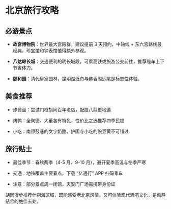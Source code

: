 # 北京旅行攻略

## 必游景点

- **故宫博物院**：世界最大宫殿群，建议提前 3 天预约，中轴线 + 东六宫路线最经典，珍宝馆和钟表馆值得额外参观。

- **八达岭长城**：交通便利的明长城段，可乘高铁或旅游公交前往，推荐缆车上下节省体力。

- **颐和园**：清代皇家园林，昆明湖泛舟与佛香阁远眺是标志性体验。

## 美食推荐

- 炸酱面：尝试门框胡同百年老店，配腊八蒜更地道

- 烤鸭：全聚德、大董各有特色，性价比之选推荐四季民福

- 小吃：南锣鼓巷的文宇奶酪、护国寺小吃的豌豆黄不可错过

## 旅行贴士

- 最佳季节：春秋两季（4-5 月、9-10 月），避开夏季高温与冬季严寒

- 交通：地铁覆盖主要景点，下载 “亿通行” APP 扫码乘车

- 注意：部分景点周一闭馆，天安门广场需携带身份证

胡同漫步推荐什刹海区域，既能感受老北京风情，又可体验现代酒吧文化，是动静结合的绝佳去处。